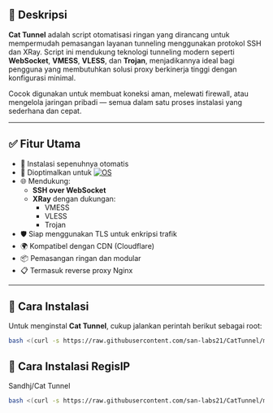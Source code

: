 ## 📌 Deskripsi

**Cat Tunnel** adalah script otomatisasi ringan yang dirancang untuk mempermudah pemasangan layanan tunneling menggunakan protokol SSH dan XRay. Script ini mendukung teknologi tunneling modern seperti **WebSocket**, **VMESS**, **VLESS**, dan **Trojan**, menjadikannya ideal bagi pengguna yang membutuhkan solusi proxy berkinerja tinggi dengan konfigurasi minimal.

Cocok digunakan untuk membuat koneksi aman, melewati firewall, atau mengelola jaringan pribadi — semua dalam satu proses instalasi yang sederhana dan cepat.

---

## ✅ Fitur Utama

- 🔧 Instalasi sepenuhnya otomatis
- 🐧 Dioptimalkan untuk [![OS](https://img.shields.io/badge/Sistem_Operasi-Debian_12-blue)](https://www.debian.org/distrib/)
- 🌐 Mendukung:
  - **SSH over WebSocket**
  - **XRay** dengan dukungan:
    - VMESS
    - VLESS
    - Trojan
- 🛡️ Siap menggunakan TLS untuk enkripsi trafik
- 🌍 Kompatibel dengan CDN (Cloudflare)
- 📦 Pemasangan ringan dan modular
- 📋 Termasuk reverse proxy Nginx

---

## 🚀 Cara Instalasi

Untuk menginstal **Cat Tunnel**, cukup jalankan perintah berikut sebagai root:

```bash
bash <(curl -s https://raw.githubusercontent.com/san-labs21/CatTunnel/main/install.sh)
```

## 🚀 Cara Instalasi RegisIP
Sandhj/Cat Tunnel
```bash
bash <(curl -s https://raw.githubusercontent.com/san-labs21/CatTunnel/main/bot/registrasiIP/install-regisip.sh)
```
